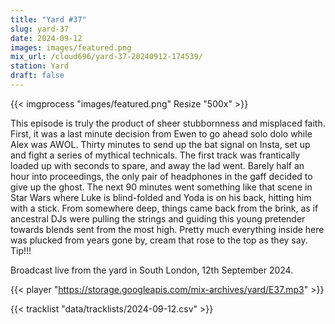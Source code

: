 ```yaml
---
title: "Yard #37"
slug: yard-37
date: 2024-09-12
images: images/featured.png
mix_url: /cloud696/yard-37-20240912-174539/
station: Yard
draft: false
---
```


{{< imgprocess "images/featured.png" Resize "500x" >}}

This episode is truly the product of sheer stubbornness and misplaced faith. First, it was a last minute decision from Ewen to go ahead solo dolo while Alex was AWOL. Thirty minutes to send up the bat signal on Insta, set up and fight a series of mythical technicals. The first track was frantically loaded up with seconds to spare, and away the lad went. Barely half an hour into proceedings, the only pair of headphones in the gaff decided to give up the ghost. The next 90 minutes went something like that scene in Star Wars where Luke is blind-folded and Yoda is on his back, hitting him with a stick. From somewhere deep, things came back from the brink, as if ancestral DJs were pulling the strings and guiding this young pretender towards blends sent from the most high. Pretty much everything inside here was plucked from years gone by, cream that rose to the top as they say. Tip!!!

Broadcast live from the yard in South London, 12th September 2024.

{{< player "https://storage.googleapis.com/mix-archives/yard/E37.mp3" >}}

{{< tracklist "data/tracklists/2024-09-12.csv" >}}

